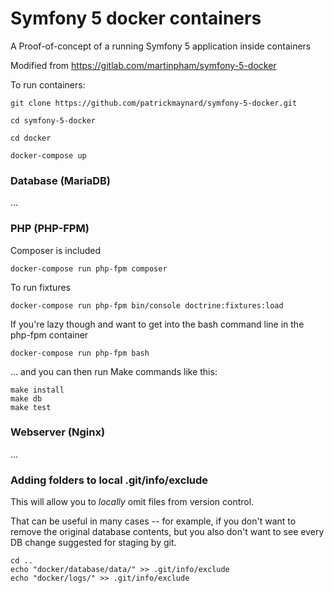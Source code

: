 # Symfony 5 docker containers

A Proof-of-concept of a running Symfony 5 application inside containers

Modified from https://gitlab.com/martinpham/symfony-5-docker

To run containers:

```
git clone https://github.com/patrickmaynard/symfony-5-docker.git

cd symfony-5-docker

cd docker

docker-compose up
```

### Database (MariaDB)

...

### PHP (PHP-FPM)

Composer is included

```
docker-compose run php-fpm composer 
```

To run fixtures

```
docker-compose run php-fpm bin/console doctrine:fixtures:load
```

If you're lazy though and want to get into the bash command line in the php-fpm container

```
docker-compose run php-fpm bash
```

... and you can then run Make commands like this:

```
make install
make db
make test
```

### Webserver (Nginx)

...

### Adding folders to local .git/info/exclude

This will allow you to *locally* omit files from version control. 

That can be useful in many cases -- for example, if you don't want to remove the original database contents, but you also don't want to see every DB change suggested for staging by git.

```
cd ..
echo "docker/database/data/" >> .git/info/exclude
echo "docker/logs/" >> .git/info/exclude
```